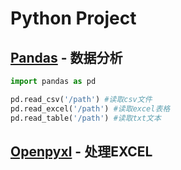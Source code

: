 # Python Project

## [Pandas](https://pypi.org/project/pandas/) - 数据分析

```python
import pandas as pd

pd.read_csv('/path') #读取csv文件
pd.read_excel('/path') #读取excel表格
pd.read_table('/path') #读取txt文本
```

## [Openpyxl](https://pypi.org/project/openpyxl/) - 处理EXCEL

